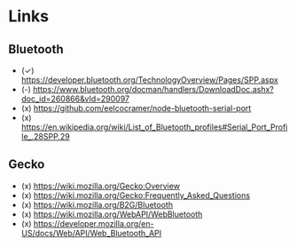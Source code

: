Links
===

Bluetooth
---

- (✓) https://developer.bluetooth.org/TechnologyOverview/Pages/SPP.aspx
- (-) https://www.bluetooth.org/docman/handlers/DownloadDoc.ashx?doc_id=260866&vId=290097
- (x) https://github.com/eelcocramer/node-bluetooth-serial-port
- (x) https://en.wikipedia.org/wiki/List_of_Bluetooth_profiles#Serial_Port_Profile_.28SPP.29


Gecko
---

- (x) https://wiki.mozilla.org/Gecko:Overview
- (x) https://wiki.mozilla.org/Gecko:Frequently_Asked_Questions
- (x) https://wiki.mozilla.org/B2G/Bluetooth
- (x) https://wiki.mozilla.org/WebAPI/WebBluetooth
- (x) https://developer.mozilla.org/en-US/docs/Web/API/Web_Bluetooth_API
